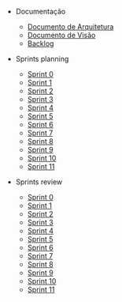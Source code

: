- Documentação
    - [Documento de Arquitetura](./wiki/documento_arquitetura.md)
    - [Documento de Visão](./wiki/documento_visao.md)
    - [Backlog](./wiki/backlog.md)
    
- Sprints planning
    - [Sprint 0](./wiki/Sprint0/documento_sprint0.md)
    - [Sprint 1](./wiki/Sprint1/documento_sprint1.md)
    - [Sprint 2](./wiki/Sprint2/documento_sprint2.md)
    - [Sprint 3](./wiki/Sprint3/documento_sprint3.md)
    - [Sprint 4](./wiki/Sprint4/documento_sprint4.md)
    - [Sprint 5](./wiki/Sprint5/documento_sprint5.md)
    - [Sprint 6](./wiki/Sprint6/documento_sprint6.md)
    - [Sprint 7](./wiki/Sprint7/documento_sprint7.md)
    - [Sprint 8](./wiki/Sprint8/documento_sprint8.md)
    - [Sprint 9](./wiki/Sprint9/documento_sprint9.md)
    - [Sprint 10](./wiki/Sprint10/documento_sprint10.md)
    - [Sprint 11](./wiki/Sprint11/documento_sprint11.md)
    <!-- - [Sprint 12](./wiki/Sprint12/documento_sprint12.md) -->

- Sprints review
    - [Sprint 0](./wiki/Sprint0/result_sprint0.md)
    - [Sprint 1](./wiki/Sprint1/result_sprint1.md)
    - [Sprint 2](./wiki/Sprint2/result_sprint2.md)
    - [Sprint 3](./wiki/Sprint3/result_sprint3.md)
    - [Sprint 4](./wiki/Sprint4/result_sprint4.md)
    - [Sprint 5](./wiki/Sprint5/result_sprint5.md)
    - [Sprint 6](./wiki/Sprint6/result_sprint6.md)
    - [Sprint 7](./wiki/Sprint7/result_sprint7.md)
    - [Sprint 8](./wiki/Sprint8/result_sprint8.md)
    - [Sprint 9](./wiki/Sprint9/result_sprint9.md)
    - [Sprint 10](./wiki/Sprint10/result_sprint10.md)
    - [Sprint 11](./wiki/Sprint11/result_sprint11.md)
    <!-- - [Sprint 12](./wiki/Sprint12/result_sprint12.md) -->
